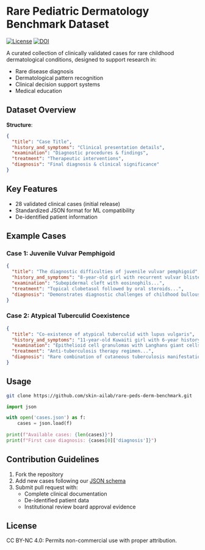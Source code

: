 # Rare Pediatric Dermatology Benchmark Dataset

[![License](https://img.shields.io/badge/License-CC_BY_NC_4.0-lightgrey.svg)](https://creativecommons.org/licenses/by-nc/4.0/)
[![DOI](https://zenodo.org/badge/DOI/10.5281/zenodo.xxxxxxx.svg)](https://doi.org/10.5281/zenodo.xxxxxxx)

A curated collection of clinically validated cases for rare childhood dermatological conditions, designed to support research in:
- Rare disease diagnosis
- Dermatological pattern recognition
- Clinical decision support systems
- Medical education

## Dataset Overview

**Structure**:  
```json
{
  "title": "Case Title",
  "history_and_symptoms": "Clinical presentation details",
  "examination": "Diagnostic procedures & findings",
  "treatment": "Therapeutic interventions",
  "diagnosis": "Final diagnosis & clinical significance"
}
```

## Key Features
- 28 validated clinical cases (initial release)
- Standardized JSON format for ML compatibility
- De-identified patient information

## Example Cases

### Case 1: Juvenile Vulvar Pemphigoid
```json
{
  "title": "The diagnostic difficulties of juvenile vulvar pemphigoid",
  "history_and_symptoms": "8-year-old girl with recurrent vulvar blisters...",
  "examination": "Subepidermal cleft with eosinophils...",
  "treatment": "Topical clobetasol followed by oral steroids...",
  "diagnosis": "Demonstrates diagnostic challenges of childhood bullous pemphigoid..."
}
```

### Case 2: Atypical Tuberculid Coexistence
```json
{
  "title": "Co-existence of atypical tuberculid with lupus vulgaris",
  "history_and_symptoms": "11-year-old Kuwaiti girl with 6-year history...",
  "examination": "Epithelioid cell granulomas with Langhans giant cells...",
  "treatment": "Anti-tuberculosis therapy regimen...",
  "diagnosis": "Rare combination of cutaneous tuberculosis manifestations..."
}
```

## Usage
```bash
git clone https://github.com/skin-ailab/rare-peds-derm-benchmark.git
```

```python
import json

with open('cases.json') as f:
    cases = json.load(f)
    
print(f"Available cases: {len(cases)}")
print(f"First case diagnosis: {cases[0]['diagnosis']}")
```

## Contribution Guidelines
1. Fork the repository
2. Add new cases following our [JSON schema](schema.json)
3. Submit pull request with:
   - Complete clinical documentation
   - De-identified patient data
   - Institutional review board approval evidence

## License  
CC BY-NC 4.0: Permits non-commercial use with proper attribution.
 



